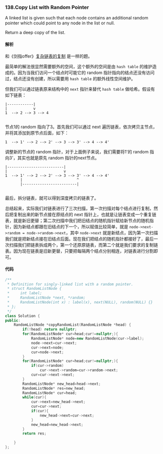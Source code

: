 ### 138.Copy List with Random Pointer

A linked list is given such that each node contains an additional random pointer which could point to any node in the list or null.

Return a deep copy of the list.

#### 解析

和《剑指offer》[复杂链表的复制](https://github.com/starFalll/Sword-pointing-to-offer#25%E5%A4%8D%E6%9D%82%E9%93%BE%E8%A1%A8%E7%9A%84%E5%A4%8D%E5%88%B6) 是一样的题。

最简单的解法很显然需要额外的空间，这个额外的空间是由 `hash table` 的维护造成的。因为当我们访问一个结点时可能它的 random 指针指向的结点还没有访问过，结点还没有创建，所以需要用 `hash table` 的额外线性空间维护。

但我们可以通过链表原来结构中的 `next` 指针来替代 `hash table` 做哈希。假设有如下链表：

```
|------------|
|            v
1  --> 2 --> 3 --> 4


```

节点1的 random 指向了3。首先我们可以通过 next 遍历链表，依次拷贝主节点，并将其添加到原节点后面，如下：

```
1  --> 1' --> 2 --> 2' --> 3 --> 3' --> 4 --> 4'

```

调整新的节点的 random 指针，对于上面例子来说，我们需要将1'的 random 指向3'，其实也就是原先 random 指针的next节点。

```
|--------------------------|
|                          v
1  --> 1' --> 2 --> 2' --> 3 --> 3' --> 4 --> 4'
       |                         ^
       |-------------------------|


```

最后，拆分链表，就可以得到深度拷贝的链表了。

总结起来，实际我们对链表进行了三次扫描，第一次扫描对每个结点进行复制，然后把复制出来的新节点接在原结点的 next 指针上，也就是让链表变成一个重复链表，就是新旧更替；第二次扫描中我们把旧结点的随机指针赋给新节点的随机指针，因为新结点都跟在旧结点的下一个，所以赋值比较简单，就是 `node->next->random = node->random->next`，其中 `node->next` 就是新结点，因为第一次扫描我们就是把新结点接在旧结点后面。现在我们把结点的随机指针都接好了，最后一次扫描我们把链表拆成两个，第一个还原原链表，而第二个就是我们要求的复制链表。因为现在链表是旧新更替，只要把每隔两个结点分别相连，对链表进行分割即可。

#### 代码

```cpp
/**
 * Definition for singly-linked list with a random pointer.
 * struct RandomListNode {
 *     int label;
 *     RandomListNode *next, *random;
 *     RandomListNode(int x) : label(x), next(NULL), random(NULL) {}
 * };
 */
class Solution {
public:
    RandomListNode *copyRandomList(RandomListNode *head) {
        if(!head) return nullptr;
        for(RandomListNode* cur=head;cur!=nullptr;){
            RandomListNode* node=new RandomListNode(cur->label);
            node->next=cur->next;
            cur->next=node;
            cur=node->next;
        }
        for(RandomListNode* cur=head;cur!=nullptr;){
            if(cur->random)
                cur->next->random=cur->random->next;
            cur=cur->next->next;
        }
        RandomListNode* new_head=head->next;
        RandomListNode* res=new_head;
        RandomListNode* cur=head;
        while(cur){
            cur->next=new_head->next;
            cur=cur->next;
            if(cur){
                new_head->next=cur->next;    
            }
            new_head=new_head->next;
        }
        return res;
        
    }
};
```

